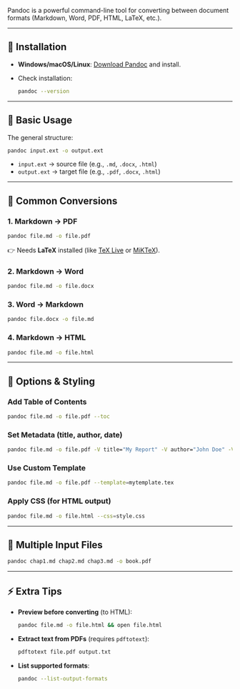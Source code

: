 Pandoc is a powerful command-line tool for converting between document formats (Markdown, Word, PDF, HTML, LaTeX, etc.).

---

## 🔧 Installation

* **Windows/macOS/Linux**: [Download Pandoc](https://pandoc.org/installing.html) and install.
* Check installation:

  ```bash
  pandoc --version
  ```

---

## 📂 Basic Usage

The general structure:

```bash
pandoc input.ext -o output.ext
```

* `input.ext` → source file (e.g., `.md`, `.docx`, `.html`)
* `output.ext` → target file (e.g., `.pdf`, `.docx`, `.html`)

---

## 📖 Common Conversions

### 1. Markdown → PDF

```bash
pandoc file.md -o file.pdf
```

👉 Needs **LaTeX** installed (like [TeX Live](https://tug.org/texlive/) or [MiKTeX](https://miktex.org/)).

### 2. Markdown → Word

```bash
pandoc file.md -o file.docx
```

### 3. Word → Markdown

```bash
pandoc file.docx -o file.md
```

### 4. Markdown → HTML

```bash
pandoc file.md -o file.html
```

---

## 🎨 Options & Styling

### Add Table of Contents

```bash
pandoc file.md -o file.pdf --toc
```

### Set Metadata (title, author, date)

```bash
pandoc file.md -o file.pdf -V title="My Report" -V author="John Doe" -V date="2025-08-22"
```

### Use Custom Template

```bash
pandoc file.md -o file.pdf --template=mytemplate.tex
```

### Apply CSS (for HTML output)

```bash
pandoc file.md -o file.html --css=style.css
```

---

## 📑 Multiple Input Files

```bash
pandoc chap1.md chap2.md chap3.md -o book.pdf
```

---

## ⚡ Extra Tips

* **Preview before converting** (to HTML):

  ```bash
  pandoc file.md -o file.html && open file.html
  ```
* **Extract text from PDFs** (requires `pdftotext`):

  ```bash
  pdftotext file.pdf output.txt
  ```
* **List supported formats**:

  ```bash
  pandoc --list-output-formats
  ```
